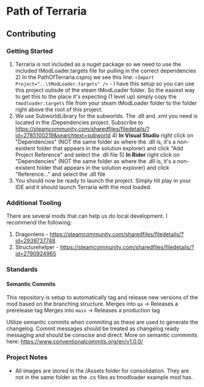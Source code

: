 # Path of Terraria

## Contributing 

### Getting Started
1) Terraria is not included as a nuget package so we need to use the included tModLoader.targets file for pulling in the correct dependencies
    2) In the PathOfTerraria.csproj we see this line: `<Import Project="..\tModLoader.targets" />` - I have this setup so you can use this project outisde of the steam tModLoader folder. So the easiest way to get this to the place it's expecting (1 level up) simply copy the `tmodloader.targets` file from your steam tModLoader folder to the folder right above the root of this project.
3) We use SubworldLibrary for the subworlds. The .dll and .xml you need is located in the /Dependencies project. Subscribe to https://steamcommunity.com/sharedfiles/filedetails/?id=2785100219&searchtext=subworld
   4) **In Visual Studio** right click on "Dependencies" (NOT the same folder as where the .dll is, it's a non-existent folder that appears in the solution explorer) and click "Add Project Reference" and select the .dll file
   5) **In Rider** right click on "Dependencies"  (NOT the same folder as where the .dll is, it's a non-existent folder that appears in the solution explorer) and click "Reference..." and select the .dll file
4) You should now be ready to launch the project. Simply hit play in your IDE and it should launch Terraria with the mod loaded.


### Additional Tooling
There are several mods that can help us do local development. I recommend the following:
1) Dragonlens - https://steamcommunity.com/sharedfiles/filedetails/?id=2939737748
2) Structurehelper - https://steamcommunity.com/sharedfiles/filedetails/?id=2790924965

### Standards

#### Semantic Commits
This repository is setup to automatically tag and release new versions of the mod based on the branching structure.
Merges into `qa` -> Releases a prerelease tag
Merges into `main` -> Releases a production tag

Utilize semantic commits when commiting as these are used to generate the changelog. Commit messages should be treated as changelog ready messaging and should be conscise and direct.
More on semantic commmits here: https://www.conventionalcommits.org/en/v1.0.0/


### Project Notes
* All images are stored in the /Assets folder for consolidation. They are not in the same folder as the .cs files as tmodloader example mod has.
